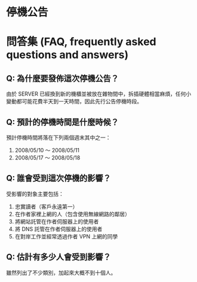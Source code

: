 # 停機公告

# 問答集 (FAQ, frequently asked questions and answers)

## Q: 為什麼要發佈這次停機公告？
由於 SERVER 已經換到新的機櫃並被放在雜物間中，拆插硬體相當麻煩，任何小變動都可能花費半天到一天時間，因此先行公告停機時段。

## Q: 預計的停機時間是什麼時候？
預計停機時間將落在下列兩個週末其中之一：
1. 2008/05/10 ～ 2008/05/11  
2. 2008/05/17 ～ 2008/05/18

## Q: 誰會受到這次停機的影響？
受影響的對象主要包括：
1. 忠實讀者（客戶永遠第一）  
2. 在作者家裡上網的人（包含使用無線網路的鄰居）  
3. 將網站託管在作者伺服器上的使用者  
4. 將 DNS 託管在作者伺服器上的使用者  
5. 在對岸工作並經常透過作者 VPN 上網的同學  

## Q: 估計有多少人會受到影響？
雖然列出了不少類別，加起來大概不到十個人。